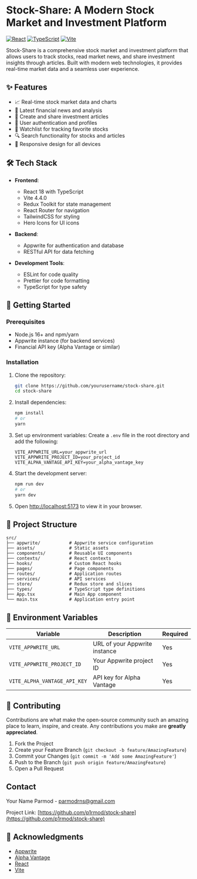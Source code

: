 # Stock-Share: A Modern Stock Market and Investment Platform

[![React](https://img.shields.io/badge/React-18.2.0-blue.svg)](https://reactjs.org/)
[![TypeScript](https://img.shields.io/badge/TypeScript-5.0.0-blue.svg)](https://www.typescriptlang.org/)
[![Vite](https://img.shields.io/badge/Vite-4.4.0-646CFF.svg)](https://vitejs.dev/)

Stock-Share is a comprehensive stock market and investment platform that allows users to track stocks, read market news, and share investment insights through articles. Built with modern web technologies, it provides real-time market data and a seamless user experience.


## ✨ Features

- 📈 Real-time stock market data and charts
- 📰 Latest financial news and analysis
- 📝 Create and share investment articles
- 👤 User authentication and profiles
- 💾 Watchlist for tracking favorite stocks
- 🔍 Search functionality for stocks and articles
- 📱 Responsive design for all devices

## 🛠 Tech Stack

- **Frontend**: 
  - React 18 with TypeScript
  - Vite 4.4.0
  - Redux Toolkit for state management
  - React Router for navigation
  - TailwindCSS for styling
  - Hero Icons for UI icons

- **Backend**:
  - Appwrite for authentication and database
  - RESTful API for data fetching

- **Development Tools**:
  - ESLint for code quality
  - Prettier for code formatting
  - TypeScript for type safety

## 🚀 Getting Started

### Prerequisites

- Node.js 16+ and npm/yarn
- Appwrite instance (for backend services)
- Financial API key (Alpha Vantage or similar)

### Installation

1. Clone the repository:
   ```bash
   git clone https://github.com/yourusername/stock-share.git
   cd stock-share
   ```

2. Install dependencies:
   ```bash
   npm install
   # or
   yarn
   ```

3. Set up environment variables:
   Create a `.env` file in the root directory and add the following:
   ```env
   VITE_APPWRITE_URL=your_appwrite_url
   VITE_APPWRITE_PROJECT_ID=your_project_id
   VITE_ALPHA_VANTAGE_API_KEY=your_alpha_vantage_key
   ```

4. Start the development server:
   ```bash
   npm run dev
   # or
   yarn dev
   ```

5. Open [http://localhost:5173](http://localhost:5173) to view it in your browser.

## 📂 Project Structure

```
src/
├── appwrite/           # Appwrite service configuration
├── assets/             # Static assets
├── components/         # Reusable UI components
├── contexts/           # React contexts
├── hooks/              # Custom React hooks
├── pages/              # Page components
├── routes/             # Application routes
├── services/           # API services
├── store/              # Redux store and slices
├── types/              # TypeScript type definitions
├── App.tsx             # Main App component
└── main.tsx            # Application entry point
```

## 🔧 Environment Variables

| Variable | Description | Required |
|----------|-------------|----------|
| `VITE_APPWRITE_URL` | URL of your Appwrite instance | Yes |
| `VITE_APPWRITE_PROJECT_ID` | Your Appwrite project ID | Yes |
| `VITE_ALPHA_VANTAGE_API_KEY` | API key for Alpha Vantage | Yes |

## 🤝 Contributing

Contributions are what make the open-source community such an amazing place to learn, inspire, and create. Any contributions you make are **greatly appreciated**.

1. Fork the Project
2. Create your Feature Branch (`git checkout -b feature/AmazingFeature`)
3. Commit your Changes (`git commit -m 'Add some AmazingFeature'`)
4. Push to the Branch (`git push origin feature/AmazingFeature`)
5. Open a Pull Request

##  Contact

Your Name Parmod - parmodrns@gmail.com

Project Link: [https://github.com/p1rmod/stock-share](https://github.com/p1rmod/stock-share)

## 🙏 Acknowledgments

- [Appwrite](https://appwrite.io/)
- [Alpha Vantage](https://www.alphavantage.co/)
- [React](https://reactjs.org/)
- [Vite](https://vitejs.dev/)

```
